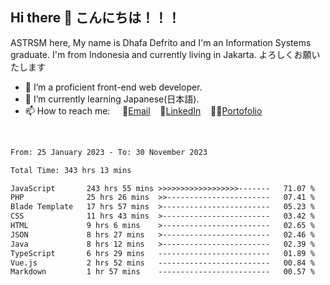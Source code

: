 ## Hi there 👋 こんにちは！！！
ASTRSM here, My name is Dhafa Defrito and I'm an Information Systems graduate. I'm from Indonesia and currently living in Jakarta. よろしくお願いたします

- 🔭 I’m a proficient front-end web developer.
- 🌱 I’m currently learning Japanese(日本語).
- 📫 How to reach me: &nbsp;&nbsp;&nbsp;&nbsp;📧[Email](ddefrito@gmail.com)&nbsp;&nbsp;&nbsp;&nbsp;💼[LinkedIn](https://www.linkedin.com/in/dhafa-defrita-rama-yudistira-9357a9229/)&nbsp;&nbsp;&nbsp;&nbsp;👨‍🎨[Portofolio](https://ddefrito.vercel.app/)
<br>
<!-- <p align="left">
<a href="https://github.com/ASTRSM">
  <img height="180em" src="https://github-readme-stats-eight-theta.vercel.app/api?username=ASTRSM&show_icons=true&theme=dracula&include_all_commits=true&count_private=true"/>
  <img height="180em" src="https://github-readme-stats-eight-theta.vercel.app/api/top-langs/?username=ASTRSM&layout=compact&langs_count=8&theme=dracula"/>
</a>
</p> -->

<!--START_SECTION:waka-->

```txt
From: 25 January 2023 - To: 30 November 2023

Total Time: 343 hrs 13 mins

JavaScript       243 hrs 55 mins >>>>>>>>>>>>>>>>>>-------   71.07 %
PHP              25 hrs 26 mins  >>-----------------------   07.41 %
Blade Template   17 hrs 57 mins  >------------------------   05.23 %
CSS              11 hrs 43 mins  >------------------------   03.42 %
HTML             9 hrs 6 mins    >------------------------   02.65 %
JSON             8 hrs 27 mins   >------------------------   02.46 %
Java             8 hrs 12 mins   >------------------------   02.39 %
TypeScript       6 hrs 29 mins   -------------------------   01.89 %
Vue.js           2 hrs 52 mins   -------------------------   00.84 %
Markdown         1 hr 57 mins    -------------------------   00.57 %
```

<!--END_SECTION:waka-->
